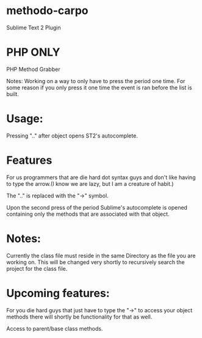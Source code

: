 methodo-carpo
=============

Sublime Text 2 Plugin

PHP ONLY
========

PHP Method Grabber

Notes:
	Working on a way to only have to press the period one time. 
	For some reason if you only press it one time the event is ran before the list is built.



Usage:
======
Pressing ".." after object opens ST2's autocomplete.

Features
========

For us programmers that are die hard dot syntax guys and don't like having to type the arrow.(I know we are lazy, but I am a creature of habit.)

The ".." is replaced with the "->" symbol.

Upon the second press of the period Sublime's autocomplete is opened containing only the methods that are associated with that object.

Notes:
==========

Currently the class file must reside in the same Directory as the file you are working on.  This will be changed very shortly to recursively search the project for the class file.

Upcoming features: 
==================

For you die hard guys that just have to type the "->" to access your object methods there will shortly be functionality for that as well.

Access to parent/base class methods.





